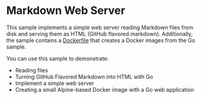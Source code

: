 # Markdown Web Server

This sample implements a simple web server reading Markdown files from disk and serving them as HTML (GitHub flavored markdown). Additionally, the sample contains a [Dockerfile](Dockerfile) that creates a Docker images from the Go sample.

You can use this sample to demonstrate:

* Reading files
* Turning GitHub Flavored Markdown into HTML with Go
* Implement a simple web server
* Creating a small Alpine-based Docker image with a Go web application
